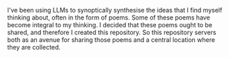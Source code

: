 I've been using LLMs to synoptically synthesise the ideas that I find myself thinking about, often in the form of poems. Some of these poems have become integral to my thinking. I decided that these poems ought to be shared, and therefore I created this repository. So this repository servers both as an avenue for sharing those poems and a central location where they are collected.